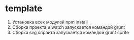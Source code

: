 # template

1. Установка всех модулей npm install
2. Сборка проекта и watch запускается командой grunt
3. Сборка svg спрайта запускается командой grunt sprite
